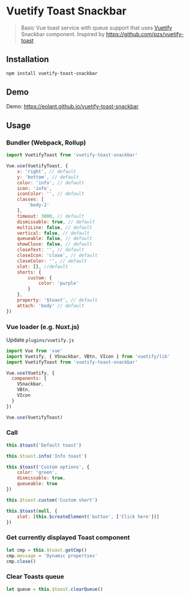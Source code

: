 # Vuetify Toast Snackbar

> Basic Vue toast service with queue support that uses [Vuetify](https://github.com/vuetifyjs/vuetify) Snackbar component.
> Inspired by https://github.com/pzs/vuetify-toast

## Installation

```bash
npm install vuetify-toast-snackbar
```

## Demo

Demo: https://eolant.github.io/vuetify-toast-snackbar

## Usage

### Bundler (Webpack, Rollup)

```js
import VuetifyToast from 'vuetify-toast-snackbar'

Vue.use(VuetifyToast, {
	x: 'right', // default
	y: 'bottom', // default
	color: 'info', // default
	icon: 'info',
	iconColor: '', // default
	classes: [
		'body-2'
	],
	timeout: 3000, // default
	dismissable: true, // default
	multiLine: false, // default
	vertical: false, // default
	queueable: false, // default
	showClose: false, // default
	closeText: '', // default
	closeIcon: 'close', // default
	closeColor: '', // default
	slot: [], //default
	shorts: {
		custom: {
			color: 'purple'
		}
	},
	property: '$toast', // default
	attach: 'body' // default
})
```

### Vue loader (e.g. Nuxt.js)

Update `plugins/vuetify.js`

```js
import Vue from 'vue'
import Vuetify, { VSnackbar, VBtn, VIcon } from 'vuetify/lib'
import VuetifyToast from 'vuetify-toast-snackbar'

Vue.use(Vuetify, {
  components: {
    VSnackbar,
    VBtn,
    VIcon
  }
})

Vue.use(VuetifyToast)
```

### Call

```js
this.$toast('Default toast')

this.$toast.info('Info toast')

this.$toast('Custom options', {
	color: 'green',
	dismissable: true,
	queueable: true
})

this.$toast.custom('Custom short')

this.$toast(null, {
	slot: [this.$createElement('button', ['Click here'])]
})
```

### Get currently displayed Toast component

```js
let cmp = this.$toast.getCmp()
cmp.message = 'Dynamic properties'
cmp.close()
```

### Clear Toasts queue

```js
let queue = this.$toast.clearQueue()
```
